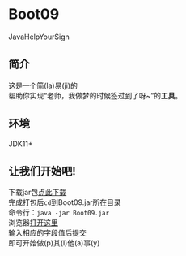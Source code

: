 # Boot09
 JavaHelpYourSign
## 简介
这是一个简(la)易(ji)的  
帮助你实现“老师，我做梦的时候签过到了呀~”的**工具**。
## 环境
JDK11+
## 让我们开始吧!
下载jar包[点此下载](https://github.com/1067561191/Boot09/releases/)  
完成打包后`cd`到Boot09.jar所在目录  
命令行：`java -jar Boot09.jar`   
浏览器[打开这里](http://localhost:8080/)  
输入相应的字段值后提交  
即可开始做(p)其(l)他(a)事(y)
